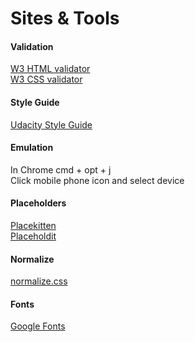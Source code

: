 Sites & Tools
=============

#### Validation

[W3 HTML validator](http://validator.w3.org/#validate_by_input)<br>
[W3 CSS validator](http://jigsaw.w3.org/css-validator/#validate_by_input)


#### Style Guide

[Udacity Style Guide](http://udacity.github.io/frontend-nanodegree-styleguide/)


#### Emulation

In Chrome cmd + opt + j<br>
Click mobile phone icon and select device


#### Placeholders

[Placekitten](https://placekitten.com)<br>
[Placeholdit](https://placehold.it)


#### Normalize

[normalize.css](https://necolas.github.io/normalize.css/)

#### Fonts

[Google Fonts](https://www.google.com/fonts)


